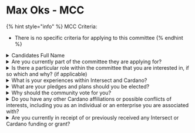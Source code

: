 # Max Oks - MCC

{% hint style="info" %}
MCC Criteria:

* There is no specific criteria for applying to this committee
{% endhint %}

<details>

<summary>Candidates Full Name</summary>

Max Oks

</details>



<details>

<summary>Are you currently part of the committee they are applying for?</summary>

No

</details>



<details>

<summary>Is there a particular role within the committee that you are interested in, if so which and why? (if applicable)</summary>

\-

</details>



<details>

<summary>What is your experiences within Intersect and Cardano?</summary>

Not much

</details>



<details>

<summary>What are your pledges and plans should you be elected?</summary>

\-

</details>



<details>

<summary>Why should the community vote for you?</summary>

\-

</details>



<details>

<summary>Do you have any other Cardano affiliations or possible conflicts of interests, including you as an individual or an enterprise you are associated with?</summary>

No

</details>



<details>

<summary>Are you currently in receipt of or previously received any Intersect or Cardano funding or grant?</summary>

No

</details>
